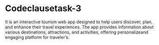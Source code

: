 # Codeclausetask-3
It is an interactive tourism web app designed to help users discover, plan, and enhance their travel experiences. The app provides information about various destinations, attractions, and activities, offering personalizeand engaging platform for traveler’s.
